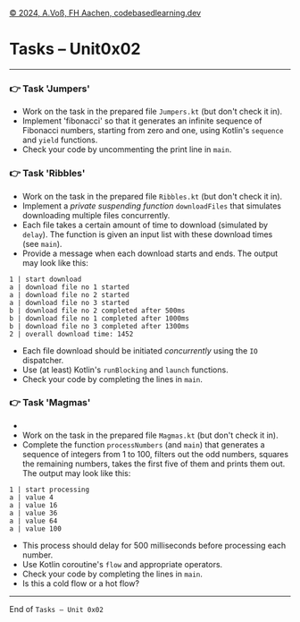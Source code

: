 [© 2024, A.Voß, FH Aachen, codebasedlearning.dev](mailto:kotlin@codebasedlearning.dev)

# Tasks – Unit0x02

---


### 👉 Task 'Jumpers'

- Work on the task in the prepared file `Jumpers.kt` (but don't check it in).
- Implement 'fibonacci' so that it generates an infinite sequence of Fibonacci numbers, 
  starting from zero and one, using Kotlin's `sequence` and `yield` functions.
- Check your code by uncommenting the print line in `main`.


### 👉 Task 'Ribbles'

- Work on the task in the prepared file `Ribbles.kt` (but don't check it in).
- Implement a _private suspending function_ `downloadFiles` that simulates downloading multiple files concurrently. 
- Each file takes a certain amount of time to download (simulated by `delay`).
  The function is given an input list with these download times (see `main`).
- Provide a message when each download starts and ends. The output may look like this:
```
1 | start download
a | download file no 1 started
a | download file no 2 started
a | download file no 3 started
b | download file no 2 completed after 500ms
b | download file no 1 completed after 1000ms
b | download file no 3 completed after 1300ms
2 | overall download time: 1452
```
- Each file download should be initiated _concurrently_ using the `IO` dispatcher.
- Use (at least) Kotlin's `runBlocking` and `launch` functions.
- Check your code by completing the lines in `main`.


### 👉 Task 'Magmas'
- 
- Work on the task in the prepared file `Magmas.kt` (but don't check it in).
- Complete the function `processNumbers` (and `main`) that generates a sequence of integers from 1 to 100, 
  filters out the odd numbers, squares the remaining numbers, takes the first five of them and prints them out.
  The output may look like this:
```
1 | start processing
a | value 4
a | value 16
a | value 36
a | value 64
a | value 100
```
- This process should delay for 500 milliseconds before processing each number. 
- Use Kotlin coroutine's `flow` and appropriate operators.
- Check your code by completing the lines in `main`.
- Is this a cold flow or a hot flow?


---

End of `Tasks – Unit 0x02`
